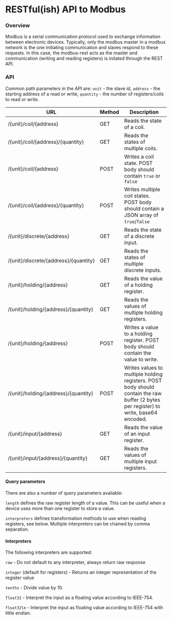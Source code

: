 RESTful(ish) API to Modbus
=======

### Overview

Modbus is a serial communication protocol used to exchange information between electronic devices. Typically, only the modbus master
in a modbus network is the one initiating communication and slaves respond to these requests. In this case, the modbus-rest acts as
the master and communication (writing and reading registers) is initated through the REST API.

### API
Common path parameters in the API are: `unit` - the slave id, `address` - the starting address of a read or write, `quantity` - the number of registers/coils to read or write.

| URL | Method | Description |
|-----|--------|-------------|
| /{unit}/coil/{address} | GET | Reads the state of a coil. |
| /{unit}/coil/{address}/{quantity} | GET | Reads the states of multiple coils. |
| /{unit}/coil/{address} | POST | Writes a coil state. POST body should contain `true` or `false`|
| /{unit}/coil/{address}/{quantity} | POST | Writes multiple coil states. POST body should contain a JSON array of `true`/`false`|
| /{unit}/discrete/{address} | GET | Reads the state of a discrete input. |
| /{unit}/discrete/{address}/{quantity} | GET | Reads the states of multiple discrete inputs. |
| /{unit}/holding/{address} | GET | Reads the value of a holding register. |
| /{unit}/holding/{address}/{quantity} | GET | Reads the values of multiple holding registers. |
| /{unit}/holding/{address} | POST | Writes a value to a holding register. POST body should contain the value to write.|
| /{unit}/holding/{address}/{quantity} | POST | Writes values to multiple holding registers. POST body should contain the raw buffer (2 bytes per register) to write, base64 encoded. |
| /{unit}/input/{address} | GET | Reads the value of an input register. |
| /{unit}/input/{address}/{quantity} | GET | Reads the values of multiple input registers. |

#### Query parameters
There are also a number of query parameters available:

`length` defines the raw register length of a value. This can be useful when a device uses more than one register to store a value.

`interpreters` defines transformation methods to use when reading registers, see below. Multiple interpreters can be chained by comma separation.

#### Interpreters
The following interpreters are supported:

`raw` - Do not default to any interpreter, always return raw response

`integer` (default for registers) - Returns an integer representation of the register value

`tenths` - Divide value by 10.

`float32` - Interpret the input as a floating value according to IEEE-754.

`float32le` - Interpret the input as floating value according to IEEE-754 with little endian.
